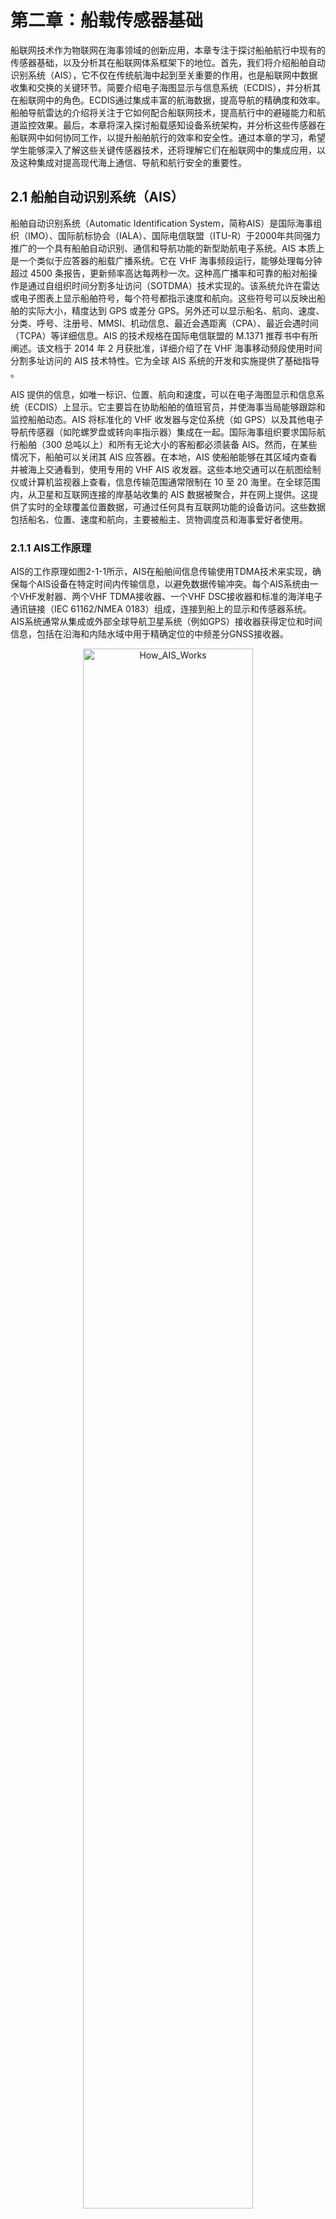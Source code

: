 # 第二章：船载传感器基础

船联网技术作为物联网在海事领域的创新应用，本章专注于探讨船舶航行中现有的传感器基础，以及分析其在船联网体系框架下的地位。首先，我们将介绍船舶自动识别系统（AIS），它不仅在传统航海中起到至关重要的作用，也是船联网中数据收集和交换的关键环节。简要介绍电子海图显示与信息系统（ECDIS），并分析其在船联网中的角色。ECDIS通过集成丰富的航海数据，提高导航的精确度和效率。船舶导航雷达的介绍将关注于它如何配合船联网技术，提高航行中的避碰能力和航道监控效果。最后，本章将深入探讨船载感知设备系统架构，并分析这些传感器在船联网中如何协同工作，以提升船舶航行的效率和安全性。通过本章的学习，希望学生能够深入了解这些关键传感器技术，还将理解它们在船联网中的集成应用，以及这种集成对提高现代海上通信、导航和航行安全的重要性。

## 2.1 船舶自动识别系统（AIS）

船舶自动识别系统（Automatic Identification System，简称AIS）是国际海事组织（IMO）、国际航标协会（IALA）、国际电信联盟（ITU-R）于2000年共同强力推广的一个具有船舶自动识别、通信和导航功能的新型助航电子系统。AIS 本质上是一个类似于应答器的船载广播系统。它在 VHF 海事频段运行，能够处理每分钟超过 4500 条报告，更新频率高达每两秒一次。这种高广播率和可靠的船对船操作是通过自组织时间分割多址访问（SOTDMA）技术实现的。该系统允许在雷达或电子图表上显示船舶符号，每个符号都指示速度和航向。这些符号可以反映出船舶的实际大小，精度达到 GPS 或差分 GPS。另外还可以显示船名、航向、速度、分类、呼号、注册号、MMSI、机动信息、最近会遇距离（CPA）、最近会遇时间（TCPA）等详细信息​​。AIS 的技术规格在国际电信联盟的 M.1371 推荐书中有所阐述。该文档于 2014 年 2 月获批准，详细介绍了在 VHF 海事移动频段使用时间分割多址访问的 AIS 技术特性。它为全球 AIS 系统的开发和实施提供了基础指导​​。

AIS 提供的信息，如唯一标识、位置、航向和速度，可以在电子海图显示和信息系统（ECDIS）上显示。它主要旨在协助船舶的值班官员，并使海事当局能够跟踪和监控船舶动态。AIS 将标准化的 VHF 收发器与定位系统（如 GPS）以及其他电子导航传感器（如陀螺罗盘或转向率指示器）集成在一起。国际海事组织要求国际航行船舶（300 总吨以上）和所有无论大小的客船都必须装备 AIS。然而，在某些情况下，船舶可以关闭其 AIS 应答器​​。在本地，AIS 使船舶能够在其区域内查看并被海上交通看到，使用专用的 VHF AIS 收发器。这些本地交通可以在航图绘制仪或计算机监视器上查看，信息传输范围通常限制在 10 至 20 海里。在全球范围内，从卫星和互联网连接的岸基站收集的 AIS 数据被聚合，并在网上提供。这提供了实时的全球覆盖位置数据，可通过任何具有互联网功能的设备访问。这些数据包括船名、位置、速度和航向，主要被船主、货物调度员和海事爱好者使用​​。

### 2.1.1 AIS工作原理

AIS的工作原理如图2-1-1所示，AIS在船舶间信息传输使用TDMA技术来实现，确保每个AIS设备在特定时间内传输信息，以避免数据传输冲突。每个AIS系统由一个VHF发射器、两个VHF TDMA接收器、一个VHF DSC接收器和标准的海洋电子通讯链接（IEC 61162/NMEA 0183）组成，连接到船上的显示和传感器系统。AIS系统通常从集成或外部全球导航卫星系统（例如GPS）接收器获得定位和时间信息，包括在沿海和内陆水域中用于精确定位的中频差分GNSS接收器​​。

<!--https://navcen.uscg.gov/how-ais-works-->
<figure style="text-align: center;">
  <img src="../images/How_AIS_Works.jpg" alt="How_AIS_Works" style="width:80%">
  <figcaption>图 2-1-1 AIS工作原理 (来源：美国海岸警卫队导航中心)</figcaption>
</figure>

AIS通常以自主和连续模式工作，无论是在公海、沿海还是内陆水域。传输使用9.6 kb GMSK FM调制，通过25或12.5 kHz频道，使用HDLC数据包协议。尽管只需要一个无线电频道，但每个站点都在两个无线电频道上进行发送和接收，以避免干扰问题，并允许在不丢失与其他船只的通讯的情况下切换频道​​。每个站点根据数据链路流量历史和对其他站点未来行动的了解来确定自己的传输时间表（时隙）。一个AIS站点的位置报告适合于每60秒建立的2250个时间时隙之一。AIS站点不断地彼此同步，以避免时隙传输的重叠。AIS站点的时隙选择在一个定义的区间内随机化，并且用0到8帧之间的随机超时标记。当站点更改其时隙分配时，它会预先宣布新位置和该位置的超时​​。

根据国际海事组织（IMO）的性能标准，AIS设备所需的船只报告容量至少为每分钟2000个时隙，现在的系统一般可以提供每分钟4500个时隙。SOTDMA广播模式允许系统通过共享时隙超载400到500%，在船到船模式下仍然为相互距离8到10海里的船只提供近100%的吞吐量。在系统超载的情况下，只有较远的目标会受到丢失，以优先考虑对船舶操作员更为关注的近距离目标​​。AIS系统的覆盖范围与其他VHF应用类似，主要取决于天线的高度。由于波长较长，其传播略优于雷达，因此如果陆地不是太高，它可以在弯曲处和岛屿后面“看到”。在海上预期的典型值通常为20海里。借助中继站，可以大大改善船只和VTS站的覆盖范围​​。

VHF数据交换系统（VDES）是一种新型海事通信技术，被视为船舶自动识别系统（AIS）的继任者。VDES包括陆地和卫星通信组件，旨在为全球提供服务。这种系统的发展源于海上船只数量的增加，旨在通过提高容量和通过卫星提供的安全双向通信来升级现有的AIS。VDES不仅能够跟踪船只，还能在船只之间以及从船到岸之间传输信息，综合了现有的消息传递和船舶跟踪/防撞系统的功能​​​​​​。与AIS相比，VDES的主要优势在于它提供了更高的数据传输能力和更广泛的全球覆盖范围。此外，2015年的世界无线电大会已批准了VHF通信的数字化，并为VDES分配了一些现有的频率，这是对当前AIS服务的扩展​​。VDES目前正朝着成为国际电信联盟（ITU）标准的方向发展，得到了国际航标协会的广泛支持​​。

随着VDES技术的不断发展和标准化，预计将极大地提高海上通信的效率和安全性。VDES的全球覆盖能力和增强的数据交换功能预计将进一步促进海事行业的数字化转型，提高船舶与岸基结构之间的互动和协作能力。此外，随着更多船只和海上设施采用VDES，它可能成为未来海事通信和导航的关键技术，从而提升海上交通管理的整体性能和效率。

### 2.1.2 AIS设备类型

对于提高海上航行的安全性、效率以及环境保护至关重要。AIS主要分为Class A和Class B两种类型，每种类型具有不同的性能标准和应用场景。Class A AIS通常安装在符合国际海事组织（IMO）标准的大型船舶上，这些船舶包括货轮、客轮和其他大型商船。而Class B AIS则更多安装在较小的、不受IMO标准强制要求的船舶上，如休闲船、小型货船和渔船。了解这些AIS类型及其应用，有助于我们更好地理解船联网技术在现代航运业中的应用和重要性。接下来，我们将详细探讨每种AIS类型的特点及其在船联网中的具体作用。

- Class A AIS： 这类船载移动设备符合国际海事组织（IMO）的性能标准和运输要求。它们能够自主报告船只位置（大约每2-10秒一次，取决于船只的速度或航向变化；当锚泊或靠泊时，则每3分钟或更少一次）；同时，每6分钟报告一次船只的静态和航程相关信息。Class A AIS还能发送与安全相关的文本信息以及特定应用消息，如气象和水文数据、电子海员通告等​​。

- Class B AIS： 这类船载移动设备能与所有其他AIS站点互操作，但不满足IMO制定的所有性能标准。与Class A类似，它们锚泊或靠泊时每3分钟或更少一次报告位置，但其报告频率较低，功率也较小。它们每6分钟报告一次船只的静态数据，但不包括航程相关信息。Class B AIS可以接收与安全相关的文本和特定应用消息，但不能传输这些信息。Class B AIS分为两种类型，一种使用载波感知时分多址（CS-TDMA）技术，另一种则像Class A一样使用自组织时分多址（SO-TDMA）技术​​。

- AIS航标助航（AIS Aid to Navigation, ATON）： 这类岸基或移动站点提供航标的位置和状态，也可能广播特定应用消息。在美国，这些站点通常每三分钟或更少时间报告一次，且具有特定的海上移动服务身份号码（MMSI）标识​​。

- AIS搜索与救援发射器（SART）： 这类移动设备用于辅助定位（例如救生艇、救生筏）。AIS SART会发送文本广播，当激活时，还会每分钟发送一次位置消息​​。

站在船联网视角，AIS数据的运用是至关重要。通过Class A和B AIS提供的详细位置和航行信息，船联网组成的各类系统应用可以实时监控船只的动态，优化航道管理和交通控制。AIS航标助航和SART设备的数据则对于航道安全、航标状态监控和紧急救援行动至关重要。将这些数据集成到船联网系统中，可以大幅提升航运安全性，优化航运管理，进而实现高效的航运操作和应急响应。

### 2.1.3 AIS数据

国际电工委员会（IEC）为AIS设定了一系列的国际标准，以确保系统的兼容性、可靠性和安全性。这些标准包括AIS设备的设计、性能、测试方法和数据交换格式等方面。例如，IEC 61993-2是关于AIS系统船用设备的性能和测试方法的标准，它确保了不同制造商生产的AIS设备能够相互兼容和有效地工作。IEC的AIS标准对于保障海上通信的一致性、可靠性和有效性起着关键作用，有助于全球范围内的海上安全和航运管理。下表是AIS常见数据类型的简要介绍。

表 2-1-1 AIS常见数据类型（部分）

| 消息ID | 名称 | 描述 |
|-------|-----|------|
| 1 | 定位报告 | 定时位置报告；船载移动设备A类 |
| 2 | 定位报告 | 指定定时位置报告；船载移动设备A类 |
| 3 | 定位报告 | 特殊位置报告，回应询问；船载移动设备A类 |
| 4 | 基站报告 | 基站的位置、UTC、日期和当前时隙号 |
| 5 | 静态和航程相关数据 | 定时静态和航程相关船舶数据报告，船载移动设备A类 |
| 6 | 二进制定向消息 | 用于定向通信的二进制数据 |
| 7 | 二进制确认 | 收到的定向二进制数据的确认 |
| 8 | 二进制广播消息 | 用于广播通信的二进制数据 |
| 9 | 标准SAR航空器位置报告 | 仅用于SAR操作的空中站点的位置报告 |
| 10 | UTC/日期查询 | 请求UTC和日期 |
| 11 | UTC/日期响应 | 当前可用的UTC和日期 |
| 12 | 定向安全相关消息 | 用于定向通信的安全相关数据 |
| 13 | 安全相关确认 | 收到的定向安全相关消息的确认 |
| 14 | 安全相关广播消息 | 用于广播通信的安全相关数据 |
| 15 | 询问 | 请求特定消息类型，可能导致一个或多个站点的多个响应 |

AIS数据的应用范围非常广泛，包括船舶交通监控、海上搜救、环境保护和航海安全管理等。例如，AIS数据可用于船舶交通监控，以提高航运安全性和效率。AIS数据还可用于海上搜救，以及船舶和船员的紧急救援。此外，AIS数据还可用于环境保护，例如监测海洋污染和海洋生物保护区域。AIS数据还可用于航海安全管理，例如航道安全、航标状态监控和紧急救援行动等。将这些数据集成到船联网系统中，可以大幅提升航运安全性，优化航运管理，进而实现高效的航运操作和应急响应。

### 2.1.4 AIS数据报文

AIS数据报文是AIS数据的基本单位，它们包含了船舶的位置、航向、航速、船名、船舶类型、船舶尺寸、船舶状态、船舶目的地、船舶MMSI号码、船舶呼号、船舶IMO号码等信息。下面我们以Class A AIS数据报文格式举例，下表是AIS数据报文的格式。

表 2-1-2 AIS数据报文格式

| 字段               | 名称         | 描述                                          |
|------------------|------------|---------------------------------------------|
| Message ID       | 消息ID       | 标识消息类型（1，2，3）                                |
| Repeat Indicator | 重复指示器     | 显示消息被重复发送的次数                                  |
| MMSI             | 船舶识别码     | 全球唯一的船舶标识                                    |
| Navigation Status| 航行状态      | 描述船舶的当前运行状态，如航行、停泊等                      |
| Rate of Turn     | 转向率       | 船舶转弯的速度和方向，向左或向右                           |
| Speed Over Ground| 对地航速     | 船舶相对于地面的移动速度，以节为单位                        |
| Position Accuracy| 位置精度     | 位置报告的准确性，高精度或低精度                            |
| Longitude        | 经度        | 船舶的经度位置                                      |
| Latitude         | 纬度        | 船舶的纬度位置                                      |
| Course Over Ground| 对地航向    | 船舶相对于地面的运动方向                                |
| True Heading     | 真航向      | 船舶的实际朝向                                      |
| Time Stamp       | 时间戳      | 报告生成的具体时间，以UTC秒计                           |
| Maneuver Indicator| 操纵指示器   | 显示船舶是否在进行特殊操纵                              |
| Spare            | 备用        | 留作未来使用的备用字段                                  |
| RAIM Flag        | RAIM标志    | 指示接收机自主完整性监测（RAIM）功能的状态                |
| Communication State | 通信状态 | 描述船舶通信设备的状态和通信能力                          |

AIS Class A位置报告用于详细描述船舶的当前状况。消息ID（6位bits）用于标识消息的类型。重复指示器（2位）表明消息被重复发送的次数，用于帮助接收者判断信息的新旧。用户ID（30位）即船舶的MMSI编号，是船舶在全球范围内的唯一标识。导航状态（4位）显示船舶的当前运行状况，如正在使用引擎航行、停泊、搁浅等。转向率（8位）指船舶转弯的速度，表明船舶是向左还是向右转，以及转弯的快慢。对地速度（10位）船舶相对于地面的移动速度，以节为单位。位置精度（1位）表明位置报告的准确性，高精度或低精度。经度和纬度（分别为28位和27位）确定船舶的地理位置。对地航向（12位）船舶相对于地面的运动方向。真航向（9位）船舶实际的朝向。时间戳（6位）报告生成的具体时间，以UTC秒计。特殊操纵指示器（2位）显示船舶是否正在进行特殊操纵，如避让等。通过这些参数，可以对船舶的位置、速度、航向等关键信息进行详细了解，这对于海上交通安全和航行管理至关重要，更多参数信息可以参考官方文档。

### 2.1.5 AIS设备性能标准

AIS设备的性能标准由国际海事组织（IMO）制定，以确保AIS设备的兼容性、可靠性和安全性。这些标准包括AIS设备的设计、性能、测试方法和数据交换格式等方面。例如，IMO的AIS性能标准包括AIS设备的技术特性、功能要求、测试方法和接口要求等。IMO的AIS性能标准对于保障海上通信的一致性、可靠性和有效性起着关键作用，有助于全球范围内的海上安全和航运管理。

## 2.2 电子海图显示与信息系统（ECDIS）

### 2.2.1 电子海图发展现状

### 2.2.2 矢量电子海图感知数据来源

### 2.2.3 电子海图发展趋势

## 2.3 船舶导航雷达

### 2.3.1 雷达传感器

### 2.3.2 船舶导航雷达感知数据来源

### 2.3.3 船舶导航雷达数据处理

## 2.4 船载感知设备系统架构

### 2.4.1 船舶航行感知体系

### 2.4.2 船舶运行维持感知体系

### 2.4.3 船载感知体系架构

### 2.4.4 多源异构数据融合现状